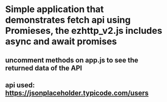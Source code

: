 # Simple application that demonstrates fetch api using Promieses, the ezhttp_v2.js includes async and await promises
## uncomment methods on app.js to see the returned data of the API
## api used: https://jsonplaceholder.typicode.com/users
